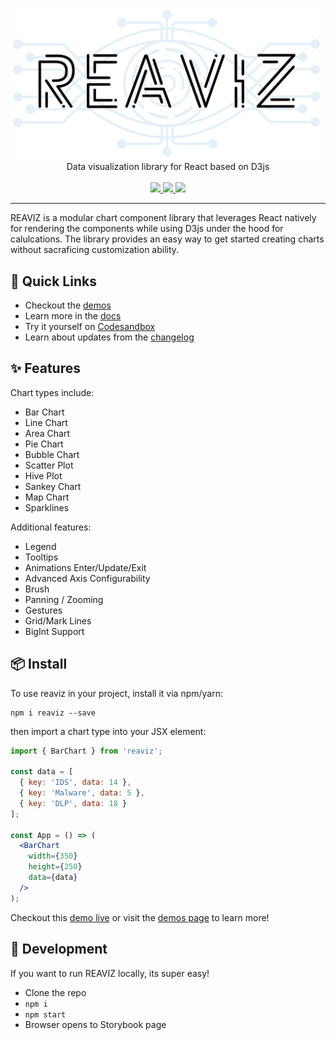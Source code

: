 <p align="center">
  <img width="650" src="docs/assets/logo.png">
  <br />
  Data visualization library for React based on D3js
  <br /><br />
  
  <a href="https://circleci.com/gh/jask-oss/reaviz">
    <img src="https://circleci.com/gh/jask-oss/reaviz.svg?style=svg" />
  </a>
  <a href="https://npm.im/reaviz">
    <img src="https://img.shields.io/npm/v/reaviz.svg" />
  </a>
  <a href="https://github.com/jask-oss/reaviz/blob/master/LICENSE">
    <img src="https://badgen.now.sh/badge/license/apache2" />
  </a>
</p>

---

REAVIZ is a modular chart component library that leverages
React natively for rendering the components while using D3js under the
hood for calulcations. The library provides an easy way to get started
creating charts without sacraficing customization ability.


## 🚀 Quick Links
- Checkout the [demos](https://jask-oss.github.io/reaviz/)
- Learn more in the [docs](docs/README.md)
- Try it yourself on [Codesandbox](https://codesandbox.io/embed/m7rl2z1989)
- Learn about updates from the [changelog](CHANGELOG.md)


## ✨ Features
Chart types include:

- Bar Chart
- Line Chart
- Area Chart
- Pie Chart
- Bubble Chart
- Scatter Plot
- Hive Plot
- Sankey Chart
- Map Chart
- Sparklines

Additional features:

- Legend
- Tooltips
- Animations Enter/Update/Exit
- Advanced Axis Configurability
- Brush
- Panning / Zooming
- Gestures
- Grid/Mark Lines
- BigInt Support


## 📦 Install

To use reaviz in your project, install it via npm/yarn:

```
npm i reaviz --save
```

then import a chart type into your JSX element:

```jsx
import { BarChart } from 'reaviz';

const data = [
  { key: 'IDS', data: 14 },
  { key: 'Malware', data: 5 },
  { key: 'DLP', data: 18 }
];

const App = () => (
  <BarChart
    width={350}
    height={250}
    data={data}
  />
);
```

Checkout this [demo live](https://codesandbox.io/embed/m7rl2z1989) or
visit the [demos page](https://jask-oss.github.io/reaviz/) to learn more!


## 🔭 Development

If you want to run REAVIZ locally, its super easy!

- Clone the repo
- `npm i`
- `npm start`
- Browser opens to Storybook page
